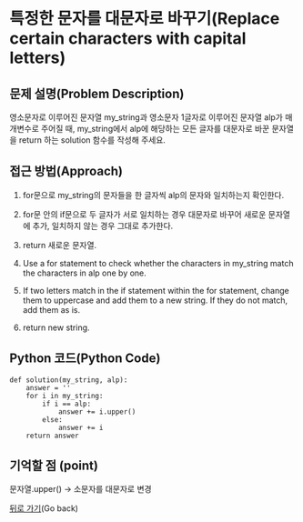 # 특정한 문자를 대문자로 바꾸기(Replace certain characters with capital letters)

## 문제 설명(Problem Description)
영소문자로 이루어진 문자열 my_string과 영소문자 1글자로 이루어진 문자열 alp가 매개변수로 주어질 때, my_string에서 alp에 해당하는 모든 글자를 대문자로 바꾼 문자열을 return 하는 solution 함수를 작성해 주세요.

## 접근 방법(Approach)
1. for문으로 my_string의 문자들을 한 글자씩 alp의 문자와 일치하는지 확인한다.
2. for문 안의 if문으로 두 글자가 서로 일치하는 경우 대문자로 바꾸어 새로운 문자열에 추가, 일치하지 않는 경우 그대로 추가한다.
3. return 새로운 문자열.

1. Use a for statement to check whether the characters in my_string match the characters in alp one by one.
2. If two letters match in the if statement within the for statement, change them to uppercase and add them to a new string. If they do not match, add them as is.
3. return new string.
   
## Python 코드(Python Code)
```
def solution(my_string, alp):
    answer = ''
    for i in my_string:
        if i == alp:
            answer += i.upper()
        else:
            answer += i
    return answer
```

## 기억할 점 (point)
문자열.upper() -> 소문자를 대문자로 변경

[뒤로 가기](../README.md)(Go back)
